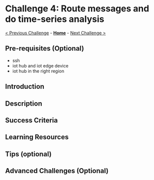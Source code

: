 # Challenge 4: Route messages and do time-series analysis

[< Previous Challenge](./Challenge-03.md) - **[Home](../README.md)** - [Next Challenge >](./Challenge-05.md)


## Pre-requisites (Optional)

- ssh
- iot hub and iot edge device 
- iot hub in the right region

## Introduction

## Description

## Success Criteria

## Learning Resources

## Tips (optional)

## Advanced Challenges (Optional)